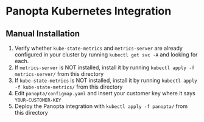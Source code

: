 # Panopta Kubernetes Integration

## Manual Installation
1. Verify whether `kube-state-metrics` and `metrics-server` are already configured in your cluster by running `kubectl get svc -A` and looking for each.
2. If `metrics-server` is NOT installed, install it by running `kubectl apply -f metrics-server/` from this directory
3. If `kube-state-metrics` is NOT installed, install it by running `kubectl apply -f kube-state-metrics/` from this directory
4. Edit `panopta/configmap.yaml` and insert your customer key where it says `YOUR-CUSTOMER-KEY`
5. Deploy the Panopta integration with `kubectl apply -f panopta/` from this directory
